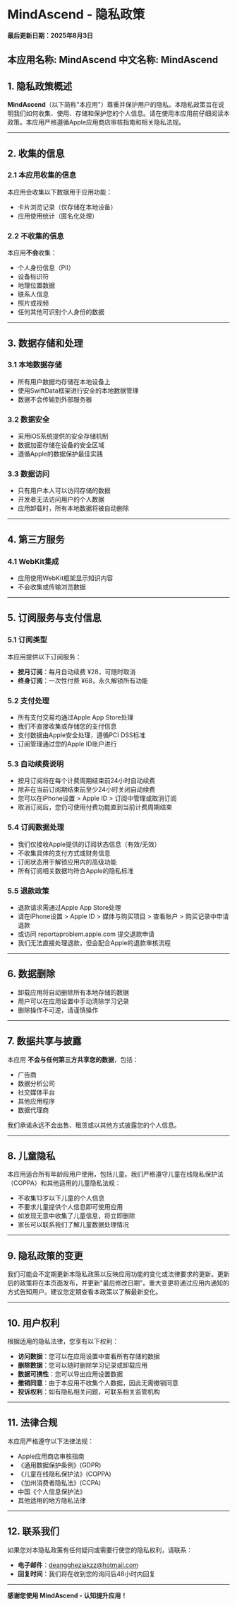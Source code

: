 # **MindAscend - 隐私政策**

**最后更新日期：2025年8月3日**

本应用名称: MindAscend
中文名称: MindAscend
---

## **1. 隐私政策概述**
**MindAscend**（以下简称"本应用"）尊重并保护用户的隐私。本隐私政策旨在说明我们如何收集、使用、存储和保护您的个人信息。请在使用本应用前仔细阅读本政策。本应用严格遵循Apple应用商店审核指南和相关隐私法规。

---

## **2. 收集的信息**
### **2.1 本应用收集的信息**
本应用会收集以下数据用于应用功能：
- 卡片浏览记录（仅存储在本地设备）
- 应用使用统计（匿名化处理）

### **2.2 不收集的信息**
本应用**不会**收集：
- 个人身份信息（PII）
- 设备标识符
- 地理位置数据
- 联系人信息
- 照片或视频
- 任何其他可识别个人身份的数据

---

## **3. 数据存储和处理**
### **3.1 本地数据存储**
- 所有用户数据均存储在本地设备上
- 使用SwiftData框架进行安全的本地数据管理
- 数据不会传输到外部服务器

### **3.2 数据安全**
- 采用iOS系统提供的安全存储机制
- 数据加密存储在设备的安全区域
- 遵循Apple的数据保护最佳实践

### **3.3 数据访问**
- 只有用户本人可以访问存储的数据
- 开发者无法访问用户的个人数据
- 应用卸载时，所有本地数据将被自动删除

---

## **4. 第三方服务**
### **4.1 WebKit集成**
- 应用使用WebKit框架显示知识内容
- 不会收集或传输浏览数据

---

## **5. 订阅服务与支付信息**
### **5.1 订阅类型**
本应用提供以下订阅服务：
- **按月订阅**：每月自动续费 ¥28，可随时取消
- **终身订阅**：一次性付费 ¥68，永久解锁所有功能

### **5.2 支付处理**
- 所有支付交易均通过Apple App Store处理
- 我们不直接收集或存储您的支付信息
- 支付数据由Apple安全处理，遵循PCI DSS标准
- 订阅管理通过您的Apple ID账户进行

### **5.3 自动续费说明**
- 按月订阅将在每个计费周期结束前24小时自动续费
- 除非在当前订阅期结束前至少24小时关闭自动续费
- 您可以在iPhone设置 > Apple ID > 订阅中管理或取消订阅
- 取消订阅后，您仍可使用付费功能直到当前计费周期结束

### **5.4 订阅数据处理**
- 我们仅接收Apple提供的订阅状态信息（有效/无效）
- 不收集具体的支付方式或财务信息
- 订阅状态用于解锁应用内的高级功能
- 所有订阅相关数据均符合Apple的隐私标准

### **5.5 退款政策**
- 退款请求需通过Apple App Store处理
- 请在iPhone设置 > Apple ID > 媒体与购买项目 > 查看账户 > 购买记录中申请退款
- 或访问 reportaproblem.apple.com 提交退款申请
- 我们无法直接处理退款，但会配合Apple的退款审核流程

---

## **6. 数据删除**
- 卸载应用将自动删除所有本地存储的数据
- 用户可以在应用设置中手动清除学习记录
- 删除操作不可逆，请谨慎操作

---

## **7. 数据共享与披露**
本应用 **不会与任何第三方共享您的数据**，包括：
- 广告商
- 数据分析公司
- 社交媒体平台
- 其他应用程序
- 数据代理商

我们承诺永远不会出售、租赁或以其他方式披露您的个人信息。

---

## **8. 儿童隐私**
本应用适合所有年龄段用户使用，包括儿童。我们严格遵守儿童在线隐私保护法（COPPA）和其他适用的儿童隐私法规：
- 不收集13岁以下儿童的个人信息
- 不要求儿童提供个人信息即可使用应用
- 如发现无意中收集了儿童信息，将立即删除
- 家长可以联系我们了解儿童数据处理情况

---

## **9. 隐私政策的变更**
我们可能会不定期更新本隐私政策以反映应用功能的变化或法律要求的更新。更新后的政策将在本页面发布，并更新"最后修改日期"。重大变更将通过应用内通知的方式告知用户。建议您定期查看本政策以了解最新变化。

---

## **10. 用户权利**
根据适用的隐私法律，您享有以下权利：
- **访问数据**：您可以在应用设置中查看所有存储的数据
- **删除数据**：您可以随时删除学习记录或卸载应用
- **数据可携性**：您可以导出应用设置数据
- **撤销同意**：由于本应用不收集个人数据，因此无需撤销同意
- **投诉权利**：如有隐私相关问题，可联系相关监管机构

---

## **11. 法律合规**
本应用严格遵守以下法律法规：
- Apple应用商店审核指南
- 《通用数据保护条例》(GDPR)
- 《儿童在线隐私保护法》(COPPA)
- 《加州消费者隐私法》(CCPA)
- 中国《个人信息保护法》
- 其他适用的地方隐私法律

---

## **12. 联系我们**
如果您对本隐私政策有任何疑问或需要行使您的隐私权利，请联系：
- **电子邮件**：deanggheziakzz@hotmail.com
- **回复时间**：我们将在收到您的询问后48小时内回复

---

**感谢您使用 MindAscend - 认知提升应用！**